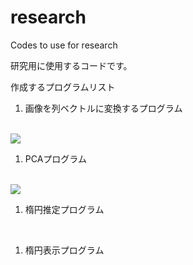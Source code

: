# research
Codes to use for research

研究用に使用するコードです。


作成するプログラムリスト

1. 画像を列ベクトルに変換するプログラム
<br><br>
  <img src = "https://latex.codecogs.com/gif.latex?Picture&space;\rightarrow&space;x"/>

1. PCAプログラム
<br>

  <img src = "https://latex.codecogs.com/gif.latex?X(x_1,&space;x_2,&space;\cdots&space;,x_n)&space;\rightarrow&space;Y_{pca}(y_1,y_2)"/>


1. 楕円推定プログラム
<br>




1. 楕円表示プログラム

